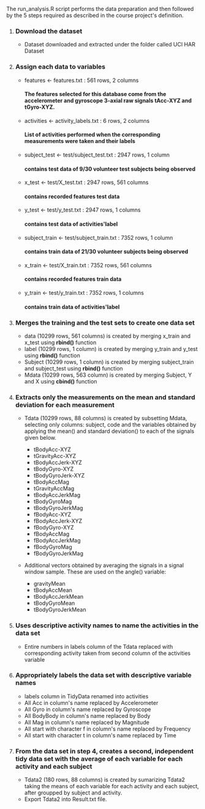 The run_analysis.R script performs the data preparation and then followed by the 5 steps required as described in the course project's definition.

   1. ### Download the dataset
       
       * Dataset downloaded and extracted under the folder called UCI HAR Dataset
   
   2. ### Assign each data to variables
   
       * features <- features.txt : 561 rows, 2 columns
         #### The features selected for this database come from the accelerometer and gyroscope 3-axial raw signals tAcc-XYZ and tGyro-XYZ.
       * activities <- activity_labels.txt : 6 rows, 2 columns
         #### List of activities performed when the corresponding measurements were taken and their labels
       * subject_test <- test/subject_test.txt : 2947 rows, 1 column
         #### contains test data of 9/30 volunteer test subjects being observed
       * x_test <- test/X_test.txt : 2947 rows, 561 columns
         #### contains recorded features test data
       * y_test <- test/y_test.txt : 2947 rows, 1 columns
         #### contains test data of activities'label
       * subject_train <- test/subject_train.txt : 7352 rows, 1 column
         #### contains train data of 21/30 volunteer subjects being observed
       * x_train <- test/X_train.txt : 7352 rows, 561 columns
         #### contains recorded features train data
       * y_train <- test/y_train.txt : 7352 rows, 1 columns
         #### contains train data of activities'label
   
   3. ### Merges the training and the test sets to create one data set
   
       * data (10299 rows, 561 columns) is created by merging x_train and x_test using **rbind()** function
       * label (10299 rows, 1 column) is created by merging y_train and y_test using **rbind()** function
       * Subject (10299 rows, 1 column) is created by merging subject_train and subject_test using **rbind()** function
       * Mdata (10299 rows, 563 column) is created by merging Subject, Y and X using **cbind()** function
   
   4. ### Extracts only the measurements on the mean and standard deviation for each measurement
       
       * Tdata (10299 rows, 88 columns) is created by subsetting Mdata, selecting only columns: subject, code and the variables obtained by applying the mean() and standard deviation() to each of the signals given below.
   
          + tBodyAcc-XYZ
          + tGravityAcc-XYZ
          + tBodyAccJerk-XYZ
          + tBodyGyro-XYZ
          + tBodyGyroJerk-XYZ
          + tBodyAccMag
          + tGravityAccMag
          + tBodyAccJerkMag
          + tBodyGyroMag
          + tBodyGyroJerkMag
          + fBodyAcc-XYZ
          + fBodyAccJerk-XYZ
          + fBodyGyro-XYZ
          + fBodyAccMag
          + fBodyAccJerkMag
          + fBodyGyroMag
          + fBodyGyroJerkMag
   
       * Additional vectors obtained by averaging the signals in a signal window sample. These are used on the angle() variable:
             
          + gravityMean
          + tBodyAccMean
          + tBodyAccJerkMean
          + tBodyGyroMean
          + tBodyGyroJerkMean        
           
   5. ### Uses descriptive activity names to name the activities in the data set
   
       * Entire numbers in labels column of the Tdata replaced with corresponding activity taken from second column of the activities variable
   
   6. ### Appropriately labels the data set with descriptive variable names
   
       * labels column in TidyData renamed into activities
       * All Acc in column's name replaced by Accelerometer
       * All Gyro in column's name replaced by Gyroscope
       * All BodyBody in column's name replaced by Body
       * All Mag in column's name replaced by Magnitude
       * All start with character f in column's name replaced by Frequency
       * All start with character t in column's name replaced by Time
   
   7. ### From the data set in step 4, creates a second, independent tidy data set with the average of each variable for each activity and each subject
   
       * Tdata2 (180 rows, 88 columns) is created by sumarizing Tdata2 taking the means of each variable for each activity and each subject, after groupped by subject and activity.
       * Export Tdata2 into Result.txt file.
   
   
   
   
   
   
   

   




